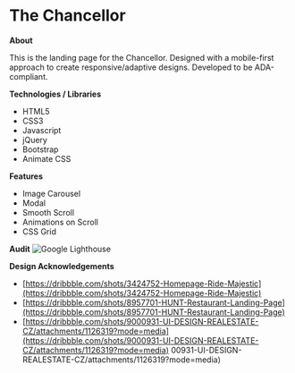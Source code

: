 # The Chancellor

**About**

This is the landing page for the Chancellor. Designed with a mobile-first approach to create responsive/adaptive designs. Developed to be ADA-compliant.

**Technologies / Libraries**
- HTML5  
 - CSS3
 - Javascript
 - jQuery
 - Bootstrap
 - Animate CSS

**Features**
 - Image Carousel
 - Modal
 - Smooth Scroll
 - Animations on Scroll
 - CSS Grid

**Audit**
![Google Lighthouse](https://i.imgur.com/48V1kI6.png)
 
 **Design Acknowledgements**
 
 - [https://dribbble.com/shots/3424752-Homepage-Ride-Majestic](https://dribbble.com/shots/3424752-Homepage-Ride-Majestic)
 - [https://dribbble.com/shots/8957701-HUNT-Restaurant-Landing-Page](https://dribbble.com/shots/8957701-HUNT-Restaurant-Landing-Page)
 - [https://dribbble.com/shots/9000931-UI-DESIGN-REALESTATE-CZ/attachments/1126319?mode=media](https://dribbble.com/shots/9000931-UI-DESIGN-REALESTATE-CZ/attachments/1126319?mode=media)
00931-UI-DESIGN-REALESTATE-CZ/attachments/1126319?mode=media)




